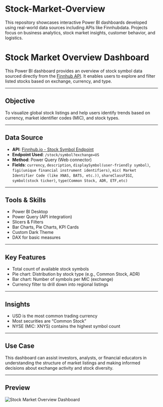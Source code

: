 # Stock-Market-Overview
This repository showcases interactive Power BI dashboards developed using real-world data sources including APIs like Finnhubdata. Projects focus on business analytics, stock market insights, customer behavior, and logistics.
# Stock Market Overview Dashboard

This Power BI dashboard provides an overview of stock symbol data sourced directly from the [Finnhub API](https://finnhub.io/docs/api#stock-symbol). It enables users to explore and filter listed stocks based on exchange, currency, and type.

---

## Objective

To visualize global stock listings and help users identify trends based on currency, market identifier codes (MIC), and stock types.

---

## Data Source

- **API**: [Finnhub.io - Stock Symbol Endpoint](https://finnhub.io/docs/api#stock-symbol)
- **Endpoint Used**: `/stock/symbol?exchange=US`
- **Method**: Power Query (Web connector)
- **Fields**: `currency`, `description`, `displaySymbol(user-friendly symbol)`, `figi(unique financial instrument identifiers)`, `mic( Market Identifier Code (like XNAS, BATS, etc.))`, `shareClassFIGI`, `symbol(stock ticker)`, `type(Common Stock, ADR, ETF,etc)`

---

## Tools & Skills

- Power BI Desktop  
- Power Query (API integration)  
- Slicers & Filters  
- Bar Charts, Pie Charts, KPI Cards  
- Custom Dark Theme  
- DAX for basic measures

---

## Key Features

- Total count of available stock symbols
- Pie chart: Distribution by stock type (e.g., Common Stock, ADR)
- Bar chart: Number of symbols per MIC (exchange)
- Currency filter to drill down into regional listings

---

## Insights

- USD is the most common trading currency
- Most securities are “Common Stock”
- NYSE (MIC: XNYS) contains the highest symbol count

---

## Use Case

This dashboard can assist investors, analysts, or financial educators in understanding the structure of market listings and making informed decisions about exchange activity and stock diversity.

---

## Preview

![Stock Market Overview Dashboard](https://github.com/user-attachments/assets/0543c272-b977-471c-9c87-b2b5bed5d3f3)



